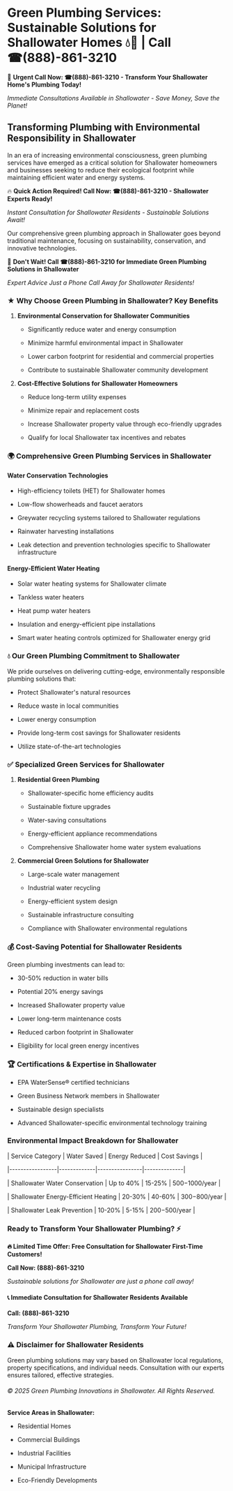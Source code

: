# Green Plumbing Services: Sustainable Solutions for Shallowater Homes 💧🌿 | Call ☎(888)-861-3210

🚨 **Urgent Call Now: ☎(888)-861-3210 - Transform Your Shallowater Home's Plumbing Today!**
*Immediate Consultations Available in Shallowater - Save Money, Save the Planet!*

## Transforming Plumbing with Environmental Responsibility in Shallowater

In an era of increasing environmental consciousness, green plumbing services have emerged as a critical solution for Shallowater homeowners and businesses seeking to reduce their ecological footprint while maintaining efficient water and energy systems. 

🔥 **Quick Action Required! Call Now: ☎(888)-861-3210 - Shallowater Experts Ready!**
*Instant Consultation for Shallowater Residents - Sustainable Solutions Await!*

Our comprehensive green plumbing approach in Shallowater goes beyond traditional maintenance, focusing on sustainability, conservation, and innovative technologies.

🚨 **Don't Wait! Call ☎(888)-861-3210 for Immediate Green Plumbing Solutions in Shallowater**
*Expert Advice Just a Phone Call Away for Shallowater Residents!*

### ★ Why Choose Green Plumbing in Shallowater? Key Benefits

1. **Environmental Conservation for Shallowater Communities** 
   - Significantly reduce water and energy consumption
   - Minimize harmful environmental impact in Shallowater
   - Lower carbon footprint for residential and commercial properties
   - Contribute to sustainable Shallowater community development

2. **Cost-Effective Solutions for Shallowater Homeowners** 
   - Reduce long-term utility expenses
   - Minimize repair and replacement costs
   - Increase Shallowater property value through eco-friendly upgrades
   - Qualify for local Shallowater tax incentives and rebates

### 🌍 Comprehensive Green Plumbing Services in Shallowater

#### Water Conservation Technologies
- High-efficiency toilets (HET) for Shallowater homes
- Low-flow showerheads and faucet aerators
- Greywater recycling systems tailored to Shallowater regulations
- Rainwater harvesting installations
- Leak detection and prevention technologies specific to Shallowater infrastructure

#### Energy-Efficient Water Heating
- Solar water heating systems for Shallowater climate
- Tankless water heaters
- Heat pump water heaters
- Insulation and energy-efficient pipe installations
- Smart water heating controls optimized for Shallowater energy grid

### 💧 Our Green Plumbing Commitment to Shallowater

We pride ourselves on delivering cutting-edge, environmentally responsible plumbing solutions that:
- Protect Shallowater's natural resources
- Reduce waste in local communities
- Lower energy consumption
- Provide long-term cost savings for Shallowater residents
- Utilize state-of-the-art technologies

### ✅ Specialized Green Services for Shallowater

1. **Residential Green Plumbing**
   - Shallowater-specific home efficiency audits
   - Sustainable fixture upgrades
   - Water-saving consultations
   - Energy-efficient appliance recommendations
   - Comprehensive Shallowater home water system evaluations

2. **Commercial Green Solutions for Shallowater**
   - Large-scale water management
   - Industrial water recycling
   - Energy-efficient system design
   - Sustainable infrastructure consulting
   - Compliance with Shallowater environmental regulations

### 💰 Cost-Saving Potential for Shallowater Residents

Green plumbing investments can lead to:
- 30-50% reduction in water bills
- Potential 20% energy savings
- Increased Shallowater property value
- Lower long-term maintenance costs
- Reduced carbon footprint in Shallowater
- Eligibility for local green energy incentives

### 🏆 Certifications & Expertise in Shallowater

- EPA WaterSense® certified technicians
- Green Business Network members in Shallowater
- Sustainable design specialists
- Advanced Shallowater-specific environmental technology training

### Environmental Impact Breakdown for Shallowater

| Service Category | Water Saved | Energy Reduced | Cost Savings |
|-----------------|-------------|----------------|--------------|
| Shallowater Water Conservation | Up to 40% | 15-25% | $500-$1000/year |
| Shallowater Energy-Efficient Heating | 20-30% | 40-60% | $300-$800/year |
| Shallowater Leak Prevention | 10-20% | 5-15% | $200-$500/year |

### Ready to Transform Your Shallowater Plumbing? ⚡

**🔥 Limited Time Offer: Free Consultation for Shallowater First-Time Customers!**

**Call Now: (888)-861-3210**
*Sustainable solutions for Shallowater are just a phone call away!*

#### 📞 Immediate Consultation for Shallowater Residents Available

**Call: (888)-861-3210**
*Transform Your Shallowater Plumbing, Transform Your Future!*

### ⚠️ Disclaimer for Shallowater Residents

Green plumbing solutions may vary based on Shallowater local regulations, property specifications, and individual needs. Consultation with our experts ensures tailored, effective strategies.

###### © 2025 Green Plumbing Innovations in Shallowater. All Rights Reserved.

**Service Areas in Shallowater:** 
- Residential Homes
- Commercial Buildings
- Industrial Facilities
- Municipal Infrastructure
- Eco-Friendly Developments